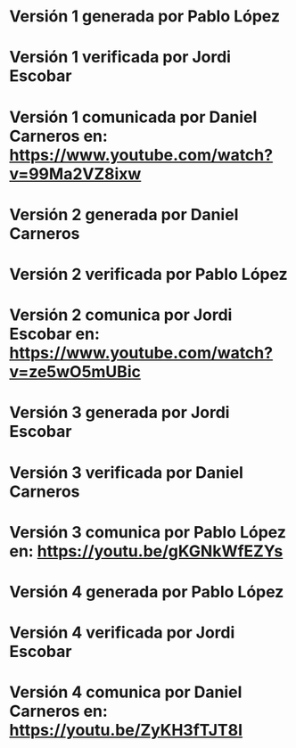 # Versión 1 generada por Pablo López
# Versión 1 verificada por Jordi Escobar
# Versión 1 comunicada por Daniel Carneros en: https://www.youtube.com/watch?v=99Ma2VZ8ixw
# Versión 2 generada por Daniel Carneros 
# Versión 2 verificada por Pablo López
# Versión 2 comunica por Jordi Escobar en: https://www.youtube.com/watch?v=ze5wO5mUBic
# Versión 3 generada por Jordi Escobar 
# Versión 3 verificada por Daniel Carneros
# Versión 3 comunica por Pablo López en: https://youtu.be/gKGNkWfEZYs
# Versión 4 generada por Pablo López 
# Versión 4 verificada por Jordi Escobar
# Versión 4 comunica por Daniel Carneros en: https://youtu.be/ZyKH3fTJT8I

